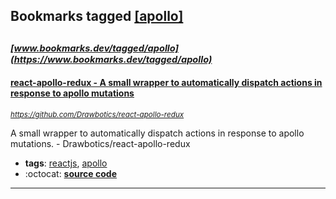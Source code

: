 ## Bookmarks tagged [[apollo]](https://www.bookmarks.dev/search?q=[apollo])

_<sup><sup>[www.bookmarks.dev/tagged/apollo](https://www.bookmarks.dev/tagged/apollo)</sup></sup>_
---
#### [react-apollo-redux - A small wrapper to automatically dispatch actions in response to apollo mutations](https://github.com/Drawbotics/react-apollo-redux)
_<sup>https://github.com/Drawbotics/react-apollo-redux</sup>_

A small wrapper to automatically dispatch actions in response to apollo mutations. - Drawbotics/react-apollo-redux
* **tags**: [reactjs](../tagged/reactjs.md), [apollo](../tagged/apollo.md)
* :octocat: **[source code](https://github.com/Drawbotics/react-apollo-redux)**
---
